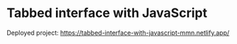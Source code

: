 # Tabbed interface with JavaScript

Deployed project: https://tabbed-interface-with-javascript-mmn.netlify.app/ 
